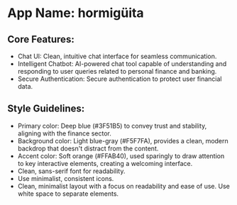 # **App Name**: hormigüita

## Core Features:

- Chat UI: Clean, intuitive chat interface for seamless communication.
- Intelligent Chatbot: AI-powered chat tool capable of understanding and responding to user queries related to personal finance and banking.
- Secure Authentication: Secure authentication to protect user financial data.

## Style Guidelines:

- Primary color: Deep blue (#3F51B5) to convey trust and stability, aligning with the finance sector.
- Background color: Light blue-gray (#F5F7FA), provides a clean, modern backdrop that doesn't distract from the content.
- Accent color: Soft orange (#FFAB40), used sparingly to draw attention to key interactive elements, creating a welcoming interface.
- Clean, sans-serif font for readability.
- Use minimalist, consistent icons.
- Clean, minimalist layout with a focus on readability and ease of use. Use white space to separate elements.